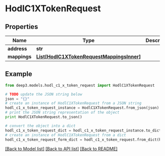 # HodlC1XTokenRequest


## Properties
Name | Type | Description | Notes
------------ | ------------- | ------------- | -------------
**address** | **str** |  | 
**mappings** | [**List[HodlC1XTokenRequestMappingsInner]**](HodlC1XTokenRequestMappingsInner.md) |  | [optional] 

## Example

```python
from deep3.models.hodl_c1_x_token_request import HodlC1XTokenRequest

# TODO update the JSON string below
json = "{}"
# create an instance of HodlC1XTokenRequest from a JSON string
hodl_c1_x_token_request_instance = HodlC1XTokenRequest.from_json(json)
# print the JSON string representation of the object
print HodlC1XTokenRequest.to_json()

# convert the object into a dict
hodl_c1_x_token_request_dict = hodl_c1_x_token_request_instance.to_dict()
# create an instance of HodlC1XTokenRequest from a dict
hodl_c1_x_token_request_form_dict = hodl_c1_x_token_request.from_dict(hodl_c1_x_token_request_dict)
```
[[Back to Model list]](../README.md#documentation-for-models) [[Back to API list]](../README.md#documentation-for-api-endpoints) [[Back to README]](../README.md)


